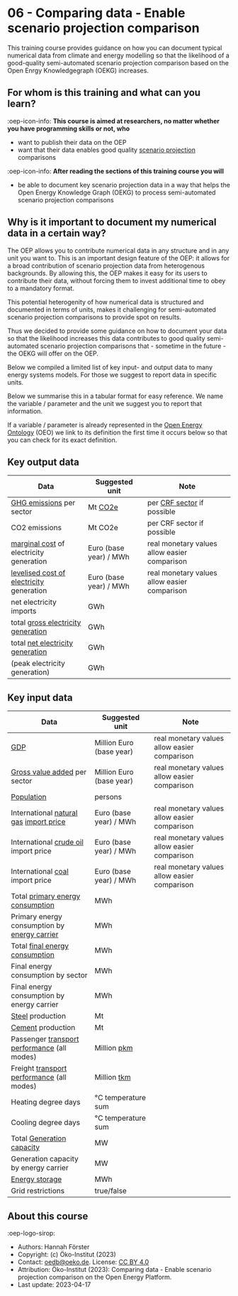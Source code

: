 # 06 - Comparing data - Enable scenario projection comparison

This training course provides guidance on how you can document typical numerical data from climate and energy modelling so
that the likelihood of a good-quality semi-automated scenario projection comparison based on the Open Enrgy Knowledgegraph (OEKG) increases.

## For whom is this training and what can you learn?

:oep-icon-info: **This course is aimed at researchers, no matter whether you have programming skills or not, who**

- want to publish their data on the OEP
- want that their data enables good quality [scenario projection](https://openenergy-platform.org/ontology/oeo/OEO_00010262) comparisons

:oep-icon-info: **After reading the sections of this training course you will**

- be able to document key scenario projection data in a way that helps the Open Energy Knowledge Graph (OEKG) to process semi-automated scenario projection comparisons

## Why is it important to document my numerical data in a certain way?

The OEP allows you to contribute numerical data in any structure and in any unit you want to. This is an important design feature of the OEP: it allows for a broad contribution of scenario projection data from heterogenous backgrounds. By allowing this, the OEP makes it easy for its users to contribute their data, without forcing them to invest additional time to obey to a mandatory format.

This potential heterogenity of how numerical data is structured and documented in terms of units, makes it challenging for semi-automated scenario projection comparisons to provide spot on results.

Thus we decided to provide some guidance on how to document your data so that the likelihood increases this data contributes to good quality semi-automated scenario projection comparisons that - sometime in the future - the OEKG will offer on the OEP.

Below we compiled a limited list of key input- and output data to many energy systems models. For those we suggest to report data in specific units.

Below we summarise this in a tabular format for easy reference. We name the variable / parameter and the unit we suggest you to report that information.

 If a variable / parameter is already represented in the [Open Energy Ontology](https://openenergy-platform.org/ontology/) (OEO) we link to its definition the first time it occurs below so that you can check for its exact definition. 

## Key output data

|  Data |Suggested unit   | Note  |
|---|---|---|
|  [GHG emissions](https://openenergy-platform.org/ontology/oeo/OEO_00140082) per sector |Mt [CO2e](https://openenergy-platform.org/ontology/oeo/OEO_00140083)   |per [CRF sector](https://openenergy-platform.org/ontology/oeo/OEO_00010402) if possible|
| CO2 emissions  | Mt CO2e |  per CRF sector if possible |
| [marginal cost](https://openenergy-platform.org/ontology/oeo/OEO_00040008) of electricity generation    | Euro (base year) / MWh   | real monetary values allow easier comparison |
|[levelised cost of electricity](https://openenergy-platform.org/ontology/oeo/OEO_00020127) generation|Euro (base year) / MWh|real monetary values allow easier comparison|
|net electricity imports|GWh||
|total [gross electricity generation](https://openenergy-platform.org/ontology/oeo/OEO_00240012)|GWh||
|total [net electricity generation](https://openenergy-platform.org/ontology/oeo/OEO_00240013)|GWh||
|(peak electricity generation)|GWh||


## Key input data

|  Data |Suggested unit   | Note   |
|---|---|---|
|  [GDP](https://openenergy-platform.org/ontology/oeo/OEO_00140013) |Million Euro (base year)   |  real monetary values allow easier comparison |
|  [Gross value added](https://openenergy-platform.org/ontology/oeo/OEO_00140023) per sector | Million Euro (base year)  | real monetary values allow easier comparison  |
| [Population](https://openenergy-platform.org/ontology/oeo/OEO_00230013)  | persons   |   |
|  International [natural gas](https://openenergy-platform.org/ontology/oeo/OEO_00000292) [import price](https://openenergy-platform.org/ontology/oeo/OEO_00240036) | Euro (base year) / MWh   | real monetary values allow easier comparison  |
| International [crude oil](https://openenergy-platform.org/ontology/oeo/OEO_00000115) import price  | Euro (base year) / MWh   | real monetary values allow easier comparison  |
| International [coal](https://openenergy-platform.org/ontology/oeo/OEO_00000088) import price   | Euro (base year) / MWh  | real monetary values allow easier comparison  |
|Total [primary energy consumption](https://openenergy-platform.org/ontology/oeo/OEO_00050018)|MWh||
|Primary energy consumption by [energy carrier](https://openenergy-platform.org/ontology/oeo/OEO_00020039)|MWh||
|Total [final energy consumption](https://openenergy-platform.org/ontology/oeo/OEO_00050016)|MWh||
|Final energy consumption by sector|MWh||
|Final energy consumption by energy carrier|MWh||
|[Steel](https://openenergy-platform.org/ontology/oeo/OEO_00240034) production|Mt||
|[Cement](https://openenergy-platform.org/ontology/oeo/OEO_00240029) production|Mt||
|Passenger [transport performance](http://openenergy-platform.org/ontology/oeo/OEO_00320000) (all modes)|Million [pkm](http://openenergy-platform.org/ontology/oeo/OEO_00320002)||
|Freight [transport performance](http://openenergy-platform.org/ontology/oeo/OEO_00320000) (all modes)|Million [tkm](http://openenergy-platform.org/ontology/oeo/OEO_00320003)||
|Heating degree days|°C temperature sum||
|Cooling degree days|°C temperature sum||
|Total [Generation capacity](https://openenergy-platform.org/ontology/oeo/OEO_00010257)|MW||
|Generation capacity by energy carrier|MW||
|[Energy storage](http://openenergy-platform.org/ontology/oeo/OEO_00230000)|MWh||
|Grid restrictions|true/false||









## About this course

:oep-logo-sirop:

- Authors: Hannah Förster
- Copyright: (c) Öko-Institut (2023)
- Contact: oedb@oeko.de. License: [CC BY 4.0](https://creativecommons.org/licenses/by/4.0/deed.en)
- Attribution: Öko-Institut (2023): Comparing data - Enable scenario projection comparison on the Open Energy Platform. 
- Last update: 2023-04-17
